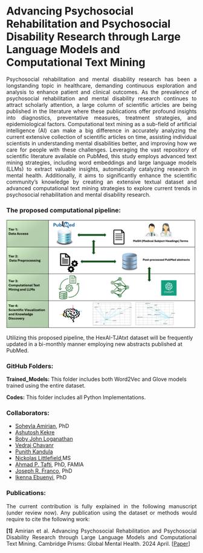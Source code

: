 # Advancing Psychosocial Rehabilitation and Psychosocial Disability Research through Large Language Models and Computational Text Mining

<p align="justify">Psychosocial rehabilitation and mental disability research has been a longstanding topic in healthcare, demanding continuous exploration and analysis to enhance patient and clinical outcomes. As the prevalence of psychosocial rehabilitation and mental disability research continues to attract scholarly attention, a large column of scientific articles are being published in the literature where these publications offer profound insights into diagnostics, preventative measures, treatment strategies, and epidemiological factors. Computational text mining as a sub-field of artificial intelligence (AI) can make a big difference in accurately analyzing the current extensive collection of scientific articles on time, assisting individual scientists in understanding mental disabilities better, and improving how we care for people with these challenges. Leveraging the vast repository of scientific literature available on PubMed, this study employs advanced text mining strategies, including word embeddings and large language models (LLMs) to extract valuable insights, automatically catalyzing research in mental health. Additionally, it aims to significantly enhance the scientific community’s knowledge by creating an extensive textual dataset and advanced computational text mining strategies to explore current trends in psychosocial rehabilitation and mental disability research.</p>

### The proposed computational pipeline:

![alt text](https://github.com/amiielab/TextMining_PubMed_MentalHealth/blob/main/img/Process.png  "Mental Health Research")
</p>
<p>Utilizing this proposed pipeline, the HexAI-TJAtxt dataset will be frequently updated in a bi-monthly manner employing new abstracts published at PubMed.
</p>

### GitHub Folders: 

<p><strong>Trained_Models:</strong> This folder includes both Word2Vec and Glove models trained using the entire dataset.</p>
<p><strong>Codes:</strong> This folder includes all Python Implementations.</p>

### Collaborators:
+ <a href="https://amiielab.github.io" target="_blank">Soheyla Amirian</a>, PhD
+ <a href="" target="_blank">Ashutosh Kekre</a>
+ <a href="" target="_blank">Boby John Loganathan</a>
+ <a href="" target="_blank">Vedraj Chavanr</a>
+ <a href="" target="_blank">Punith Kandula</a>
+ <a href="" target="_blank">Nickolas Littlefield<a>,MS
+ <a href="https://pitthexai.github.io" target="_blank">Ahmad P. Tafti</a>, PhD, FAMIA
+ <a href="https://www.pace.edu/news/joseph-r-franco-phd-named-pace-university-provost" target="_blank">Joseph R. Franco</a>, PhD
+ <a href="https://www.shrs.pitt.edu/people/ikenna-ebuenyi" target="_blank">Ikenna Ebuenyi</a>, PhD

### Publications:

<p align="justify">The current contribution is fully explained in the following manuscript (under review now). Any publication using the dataset or methods would require to cite the following work:
<p align="justify">
<strong>[1]</strong> Amirian et al. Advancing Psychosocial Rehabilitation and Psychosocial Disability Research through Large Language Models and Computational Text Mining. Cambridge Prisms: Global Mental Health. 2024 April. [<a href="https://www.cambridge.org/core/journals/global-mental-health" target="_blank">Paper</a>]</p>
